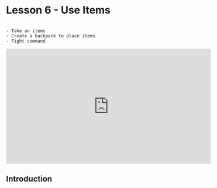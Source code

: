 # Lesson 6 - Use Items

```{topic} In this lesson you will:

- Take an items
- Create a backpack to place items
- Fight command
```

<iframe width="560" height="315" src="https://www.youtube-nocookie.com/embed/JsUGdNxLlLM" title="YouTube video player" frameborder="0" allow="accelerometer; autoplay; clipboard-write; encrypted-media; gyroscope; picture-in-picture; web-share" allowfullscreen></iframe>

## Introduction
